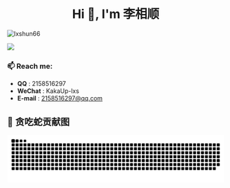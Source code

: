 
<h1 align="center">Hi 👋, I'm 李相顺</h1>

<p align="left"> <img src="https://komarev.com/ghpvc/?username=lxshun66&label=Profile%20views&color=0e75b6&style=flat" alt="lxshun66" /> </p>

![](https://img.shields.io/badge/热爱-学习-yellow) 


### 📫 Reach me:

- **QQ** : 2158516297
- **WeChat** : KakaUp-lxs
- **E-mail** : 2158516297@qq.com

## 🐍 贪吃蛇贡献图
![贪吃蛇贡献图](https://github.com/Platane/snk/raw/output/github-contribution-grid-snake.svg)
